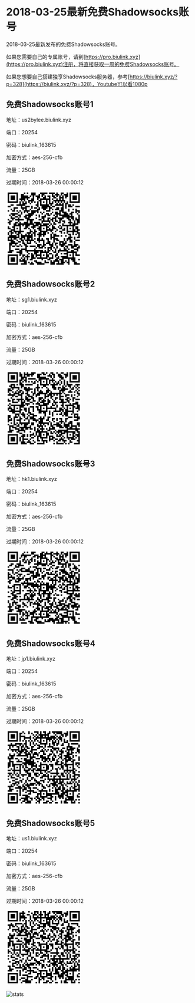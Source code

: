 # 2018-03-25最新免费Shadowsocks账号

2018-03-25最新发布的免费Shadowsocks账号。

如果您需要自己的专属账号，请到[https://pro.biulink.xyz](https://pro.biulink.xyz)注册，将直接获取一周的免费Shadowsocks账号。

如果您想要自己搭建独享Shadowsocks服务器，参考[https://biulink.xyz/?p=328](https://biulink.xyz/?p=328)，Youtube可以看1080p

## 免费Shadowsocks账号1

地址：us2bylee.biulink.xyz

端口：20254

密码：biulink_163615

加密方式：aes-256-cfb

流量：25GB

过期时间：2018-03-26 00:00:12

![二维码](../qrcode/6efb0208-deb8-4775-948a-cfaa52404580.png)

## 免费Shadowsocks账号2

地址：sg1.biulink.xyz

端口：20254

密码：biulink_163615

加密方式：aes-256-cfb

流量：25GB

过期时间：2018-03-26 00:00:12

![二维码](../qrcode/6587b329-ea3f-4d37-ab74-bdf1a863e1ac.png)

## 免费Shadowsocks账号3

地址：hk1.biulink.xyz

端口：20254

密码：biulink_163615

加密方式：aes-256-cfb

流量：25GB

过期时间：2018-03-26 00:00:12

![二维码](../qrcode/8bd26134-cfc2-4fdb-b74e-f19687a82f6e.png)

## 免费Shadowsocks账号4

地址：jp1.biulink.xyz

端口：20254

密码：biulink_163615

加密方式：aes-256-cfb

流量：25GB

过期时间：2018-03-26 00:00:12

![二维码](../qrcode/2ce8565f-cf24-4bfc-a5a1-7df7dac935fe.png)

## 免费Shadowsocks账号5

地址：us1.biulink.xyz

端口：20254

密码：biulink_163615

加密方式：aes-256-cfb

流量：25GB

过期时间：2018-03-26 00:00:12

![二维码](../qrcode/8db9213b-30a5-480b-a9fa-63e14e310ff5.png)


![stats](https://915.im/TojkeA)

